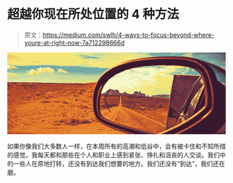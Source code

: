# 超越你现在所处位置的 4 种方法

> 原文：<https://medium.com/swlh/4-ways-to-focus-beyond-where-youre-at-right-now-7a712298666d>

![](img/e8056146841aa7f33281bf1138871f19.png)

如果你像我们大多数人一样，在本周所有的高潮和低谷中，会有被卡住和不知所措的感觉。我每天都和那些在个人和职业上感到紧张、挣扎和沮丧的人交谈。我们中的一些人在原地打转，还没有到达我们想要的地方。我们还没有“到达”，我们还在磨。